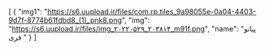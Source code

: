 [
  {
    "img1": "https://s6.uupload.ir/files/com.rp.tiles_9a98055e-0a04-4403-9d7f-8774b61fdbd8_(1)_pnk8.png",
    "img": "https://s6.uupload.ir/files/img_۲۰۲۲۰۵۲۹_۲۰۳۸۱۴_m91f.png",
    "name": "پیانو فری "
  }
]
